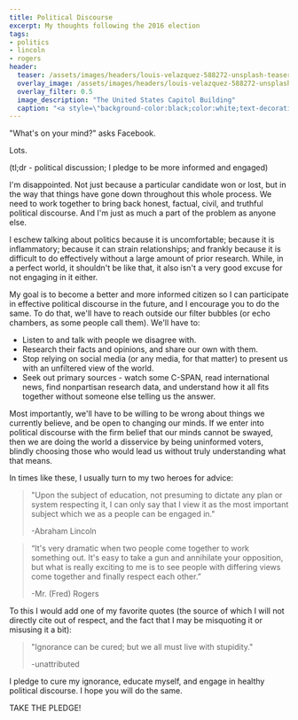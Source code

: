```yaml
---
title: Political Discourse
excerpt: My thoughts following the 2016 election
tags:
- politics
- lincoln
- rogers
header:
  teaser: /assets/images/headers/louis-velazquez-588272-unsplash-teaser.jpg
  overlay_image: /assets/images/headers/louis-velazquez-588272-unsplash.jpg
  overlay_filter: 0.5
  image_description: "The United States Capitol Building"
  caption: "<a style=\"background-color:black;color:white;text-decoration:none;padding:4px 6px;font-family:-apple-system, BlinkMacSystemFont, &quot;San Francisco&quot;, &quot;Helvetica Neue&quot;, Helvetica, Ubuntu, Roboto, Noto, &quot;Segoe UI&quot;, Arial, sans-serif;font-size:12px;font-weight:bold;line-height:1.2;display:inline-block;border-radius:3px;\" href=\"https://unsplash.com/@angelvela?utm_medium=referral&amp;utm_campaign=photographer-credit&amp;utm_content=creditBadge\" target=\"_blank\" rel=\"noopener noreferrer\" title=\"Download free do whatever you want high-resolution photos from Louis Velazquez\"><span style=\"display:inline-block;padding:2px 3px;\"><svg xmlns=\"http://www.w3.org/2000/svg\" style=\"height:12px;width:auto;position:relative;vertical-align:middle;top:-1px;fill:white;\" viewBox=\"0 0 32 32\"><title>unsplash-logo</title><path d=\"M20.8 18.1c0 2.7-2.2 4.8-4.8 4.8s-4.8-2.1-4.8-4.8c0-2.7 2.2-4.8 4.8-4.8 2.7.1 4.8 2.2 4.8 4.8zm11.2-7.4v14.9c0 2.3-1.9 4.3-4.3 4.3h-23.4c-2.4 0-4.3-1.9-4.3-4.3v-15c0-2.3 1.9-4.3 4.3-4.3h3.7l.8-2.3c.4-1.1 1.7-2 2.9-2h8.6c1.2 0 2.5.9 2.9 2l.8 2.4h3.7c2.4 0 4.3 1.9 4.3 4.3zm-8.6 7.5c0-4.1-3.3-7.5-7.5-7.5-4.1 0-7.5 3.4-7.5 7.5s3.3 7.5 7.5 7.5c4.2-.1 7.5-3.4 7.5-7.5z\"></path></svg></span><span style=\"display:inline-block;padding:2px 3px;\">Louis Velazquez</span></a>"
---
```


"What's on your mind?" asks Facebook.

Lots.

(tl;dr - political discussion; I pledge to be more informed and engaged)

<!--more-->

I'm disappointed. Not just because a particular candidate won or lost, but in the way that things have gone down throughout this whole process. We need to work together to bring back honest, factual, civil, and truthful political discourse. And I'm just as much a part of the problem as anyone else.

I eschew talking about politics because it is uncomfortable; because it is inflammatory; because it can strain relationships; and frankly because it is difficult to do effectively without a large amount of prior research. While, in a perfect world, it shouldn't be like that, it also isn't a very good excuse for not engaging in it either.

My goal is to become a better and more informed citizen so I can participate in effective political discourse in the future, and I encourage you to do the same. To do that, we'll have to reach outside our filter bubbles (or echo chambers, as some people call them). We'll have to:

* Listen to and talk with people we disagree with.
* Research their facts and opinions, and share our own with them.
* Stop relying on social media (or any media, for that matter) to present us with an unfiltered view of the world.
* Seek out primary sources - watch some C-SPAN, read international news, find nonpartisan research data, and understand how it all fits together without someone else telling us the answer.

Most importantly, we'll have to be willing to be wrong about things we currently believe, and be open to changing our minds. If we enter into political discourse with the firm belief that our minds cannot be swayed, then we are doing the world a disservice by being uninformed voters, blindly choosing those who would lead us without truly understanding what that means.

In times like these, I usually turn to my two heroes for advice:

> "Upon the subject of education, not presuming to dictate any plan or system respecting it, I can only say that I view it as the most important subject which we as a people can be engaged in."
> <footer> -Abraham Lincoln </footer>

<!-- -->
> “It's very dramatic when two people come together to work something out. It's easy to take a gun and annihilate your opposition, but what is really exciting to me is to see people with differing views come together and finally respect each other.”
> <footer> -Mr. (Fred) Rogers </footer>

To this I would add one of my favorite quotes (the source of which I will not directly cite out of respect, and the fact that I may be misquoting it or misusing it a bit):

> "Ignorance can be cured; but we all must live with stupidity."
> <footer> -unattributed </footer>

I pledge to cure my ignorance, educate myself, and engage in healthy political discourse. I hope you will do the same.

<p class="custom__signature">TAKE THE PLEDGE!</p>
